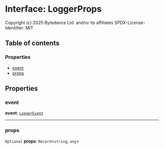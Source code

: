 # Interface: LoggerProps

Copyright (c) 2025 Bytedance Ltd. and/or its affiliates
SPDX-License-Identifier: MIT

## Table of contents

### Properties

* [event](/en/auto-docs/playground-react/interfaces/LoggerProps.md#event)
* [props](/en/auto-docs/playground-react/interfaces/LoggerProps.md#props)

## Properties

### event

**event**: [`LoggerEvent`](/en/auto-docs/playground-react/enums/LoggerEvent.md)

***

### props

`Optional` **props**: `Record`<`string`, `any`>

